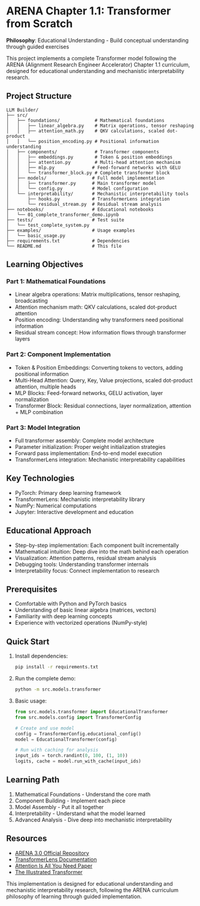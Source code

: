 # ARENA Chapter 1.1: Transformer from Scratch

**Philosophy**: Educational Understanding - Build conceptual understanding through guided exercises

This project implements a complete Transformer model following the ARENA (Alignment Research Engineer Accelerator) Chapter 1.1 curriculum, designed for educational understanding and mechanistic interpretability research.

## Project Structure

```
LLM Builder/
├── src/
│   ├── foundations/             # Mathematical foundations
│   │   ├── linear_algebra.py    # Matrix operations, tensor reshaping
│   │   ├── attention_math.py    # QKV calculations, scaled dot-product
│   │   └── position_encoding.py # Positional information understanding
│   ├── components/              # Transformer components
│   │   ├── embeddings.py        # Token & position embeddings
│   │   ├── attention.py         # Multi-head attention mechanism
│   │   ├── mlp.py              # Feed-forward networks with GELU
│   │   └── transformer_block.py # Complete transformer block
│   ├── models/                 # Full model implementation
│   │   ├── transformer.py      # Main transformer model
│   │   └── config.py           # Model configuration
│   └── interpretability/       # Mechanistic interpretability tools
│       ├── hooks.py            # TransformerLens integration
│       └── residual_stream.py  # Residual stream analysis
├── notebooks/                  # Educational notebooks
│   └── 01_complete_transformer_demo.ipynb
├── tests/                      # Test suite
│   └── test_complete_system.py
├── examples/                   # Usage examples
│   └── basic_usage.py
├── requirements.txt            # Dependencies
└── README.md                   # This file
```

## Learning Objectives

### Part 1: Mathematical Foundations
- Linear algebra operations: Matrix multiplications, tensor reshaping, broadcasting
- Attention mechanism math: QKV calculations, scaled dot-product attention
- Position encoding: Understanding why transformers need positional information
- Residual stream concept: How information flows through transformer layers

### Part 2: Component Implementation
- Token & Position Embeddings: Converting tokens to vectors, adding positional information
- Multi-Head Attention: Query, Key, Value projections, scaled dot-product attention, multiple heads
- MLP Blocks: Feed-forward networks, GELU activation, layer normalization
- Transformer Block: Residual connections, layer normalization, attention + MLP combination

### Part 3: Model Integration
- Full transformer assembly: Complete model architecture
- Parameter initialization: Proper weight initialization strategies
- Forward pass implementation: End-to-end model execution
- TransformerLens integration: Mechanistic interpretability capabilities

## Key Technologies

- PyTorch: Primary deep learning framework
- TransformerLens: Mechanistic interpretability library
- NumPy: Numerical computations
- Jupyter: Interactive development and education

## Educational Approach

- Step-by-step implementation: Each component built incrementally
- Mathematical intuition: Deep dive into the math behind each operation
- Visualization: Attention patterns, residual stream analysis
- Debugging tools: Understanding transformer internals
- Interpretability focus: Connect implementation to research

## Prerequisites

- Comfortable with Python and PyTorch basics
- Understanding of basic linear algebra (matrices, vectors)
- Familiarity with deep learning concepts
- Experience with vectorized operations (NumPy-style)

## Quick Start

1. Install dependencies:
   ```bash
   pip install -r requirements.txt
   ```

2. Run the complete demo:
   ```bash
   python -m src.models.transformer
   ```

3. Basic usage:
   ```python
   from src.models.transformer import EducationalTransformer
   from src.models.config import TransformerConfig

   # Create and use model
   config = TransformerConfig.educational_config()
   model = EducationalTransformer(config)

   # Run with caching for analysis
   input_ids = torch.randint(0, 100, (1, 10))
   logits, cache = model.run_with_cache(input_ids)
   ```

## Learning Path

1. Mathematical Foundations - Understand the core math
2. Component Building - Implement each piece
3. Model Assembly - Put it all together
4. Interpretability - Understand what the model learned
5. Advanced Analysis - Dive deep into mechanistic interpretability

## Resources

- [ARENA 3.0 Official Repository](https://github.com/callummcdougall/ARENA_3.0)
- [TransformerLens Documentation](https://transformerlensorg.github.io/TransformerLens/)
- [Attention Is All You Need Paper](https://arxiv.org/abs/1706.03762)
- [The Illustrated Transformer](https://jalammar.github.io/illustrated-transformer/)

This implementation is designed for educational understanding and mechanistic interpretability research, following the ARENA curriculum philosophy of learning through guided implementation.